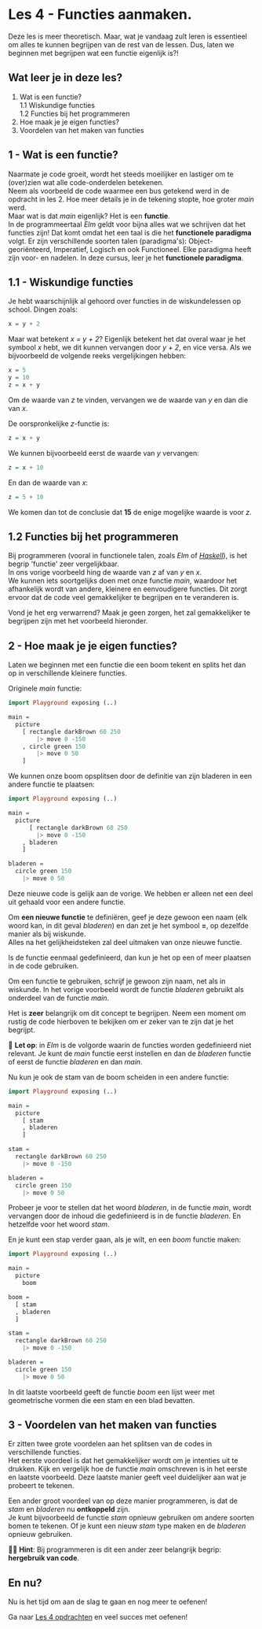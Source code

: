 # Les 4 - Functies aanmaken.

Deze les is meer theoretisch. Maar, wat je vandaag zult leren is essentieel om alles te kunnen begrijpen van de rest van de lessen. Dus, laten we beginnen met begrijpen wat een functie eigenlijk is?!

## Wat leer je in deze les?

1. Wat is een functie?  
  1.1 Wiskundige functies  
  1.2 Functies bij het programmeren  
2. Hoe maak je je eigen functies?  
3. Voordelen van het maken van functies  

## 1 - Wat is een functie?

Naarmate je code groeit, wordt het steeds moeilijker en
lastiger om te (over)zien wat alle code-onderdelen 
betekenen.  
Neem als voorbeeld de code waarmee een bus getekend werd
in de opdracht in les 2. Hoe meer details je in de tekening stopte, 
hoe groter *main* werd.  
Maar wat is dat _main_ eigenlijk? Het is een **functie**.  
In de programmeertaal _Elm_ geldt voor bijna alles
wat we schrijven dat het functies zijn! Dat komt omdat het een
taal is die het **functionele paradigma** volgt. Er zijn
verschillende soorten talen (paradigma's): Object-georiënteerd,
Imperatief, Logisch en ook Functioneel. Elke
paradigma heeft zijn voor- en nadelen. In deze cursus,
leer je het **functionele paradigma**.

## 1.1 - Wiskundige functies

Je hebt waarschijnlijk al gehoord over
functies in de wiskundelessen op school. Dingen zoals: 

```haskell
x = y + 2
```

Maar wat betekent _x = y + 2_? Eigenlijk betekent 
het dat overal waar je het
symbool _x_ hebt, we dit kunnen vervangen door _y + 2_,
en vice versa. Als we bijvoorbeeld de volgende
reeks vergelijkingen hebben:

```haskell
x = 5
y = 10
z = x + y
```

Om de waarde van _z_ te vinden, vervangen we
de waarde van _y_ en dan die van _x_.

De oorspronkelijke _z_-functie is:

```haskell
z = x + y
```

We kunnen bijvoorbeeld eerst de waarde van _y_ vervangen:

```haskell
z = x + 10
```

En dan de waarde van _x_:

```haskell
z = 5 + 10
```

We komen dan tot de conclusie dat **15** de enige mogelijke waarde is voor _z_.

## 1.2 Functies bij het programmeren

Bij programmeren (vooral in functionele talen,
zoals *Elm* of <a href='https://www.haskell.org/' target='_blank'>*Haskell*</a>),
is het begrip 'functie' zeer vergelijkbaar.  
In ons vorige voorbeeld hing de waarde van _z_ af van _y_ en _x_.  
We kunnen iets soortgelijks doen met onze functie _main_,
waardoor het afhankelijk wordt van andere, kleinere en eenvoudigere
functies. Dit zorgt ervoor dat de code veel gemakkelijker te begrijpen en te veranderen is.

Vond je het erg verwarrend? Maak je geen zorgen, het zal gemakkelijker te begrijpen zijn met het voorbeeld hieronder.

## 2 - Hoe maak je je eigen functies?

Laten we beginnen met een functie die een boom tekent en
splits het dan op in verschillende kleinere functies.

Originele _main_ functie:

```haskell
import Playground exposing (..)

main =
  picture
    [ rectangle darkBrown 60 250
        |> move 0 -150
    , circle green 150
        |> move 0 50
    ]
```

We kunnen onze boom opsplitsen door de definitie
van zijn bladeren in een andere functie te plaatsen:

```haskell
import Playground exposing (..)

main =
  picture
      [ rectangle darkBrown 60 250
        |> move 0 -150
    , bladeren
    ]

bladeren =
  circle green 150
    |> move 0 50
```

Deze nieuwe code is gelijk aan de vorige. We hebben er alleen net een deel uit gehaald voor een andere functie.

Om **een nieuwe functie** te definiëren, geef je deze gewoon een
naam (elk woord kan, in dit geval _bladeren_) en dan zet je het symbool **=**, op dezelfde manier als bij wiskunde.  
Alles na het gelijkheidsteken zal deel uitmaken van onze nieuwe functie.  

Is de functie eenmaal gedefinieerd, dan kun je het op een of meer plaatsen in de code gebruiken.

Om een functie te gebruiken, schrijf je gewoon zijn naam, net als in wiskunde. In het vorige voorbeeld wordt de functie _bladeren_ gebruikt als onderdeel van de functie _main_.

Het is **zeer** belangrijk om dit concept te begrijpen. Neem een moment om rustig de code hierboven te bekijken om er zeker van te zijn dat je het begrijpt.

🚨 **Let op**: in _Elm_ is de volgorde waarin de functies
worden gedefinieerd niet relevant. Je kunt
de _main_ functie eerst instellen en dan de _bladeren_ functie
of eerst de functie _bladeren_ en dan _main_.

Nu kun je ook de stam van de boom scheiden in een andere functie:  

```haskell
import Playground exposing (..)

main =
  picture
    [ stam
    , bladeren
    ]

stam =
  rectangle darkBrown 60 250
    |> move 0 -150

bladeren =
  circle green 150
    |> move 0 50
```

Probeer je voor te stellen dat het woord _bladeren_, in de 
functie _main_, wordt vervangen door de inhoud die
gedefinieerd is in de functie _bladeren_. En hetzelfde
voor het woord _stam_.

En je kunt een stap verder gaan, als je wilt, en
een _boom_ functie maken:

```haskell
import Playground exposing (..)

main =
  picture
    boom

boom =
  [ stam
  , bladeren
  ]

stam =
  rectangle darkBrown 60 250
    |> move 0 -150

bladeren =
  circle green 150
    |> move 0 50
```

In dit laatste voorbeeld geeft de functie _boom_ 
een lijst weer met geometrische vormen die een
stam en een blad bevatten.

## 3 - Voordelen van het maken van functies

Er zitten twee grote voordelen aan het splitsen van de
codes in verschillende functies.  
Het eerste voordeel is dat het gemakkelijker wordt om
je intenties uit te drukken. Kijk en vergelijk hoe de functie
_main_ omschreven is in het eerste en laatste voorbeeld. 
Deze laatste manier geeft veel duidelijker aan wat je
probeert te tekenen. 

Een ander groot voordeel van op deze manier programmeren, is dat
de _stam_ en _bladeren_ nu **ontkoppeld** zijn.  
Je kunt bijvoorbeeld de functie _stam_ opnieuw gebruiken
om andere soorten bomen te tekenen. Of je kunt een nieuw _stam_ type maken en de _bladeren_ opnieuw gebruiken.  

👩🏫 **Hint**: Bij programmeren is dit een ander zeer belangrijk begrip: **hergebruik van code**.

## En nu?

Nu is het tijd om aan de slag te gaan en nog meer te oefenen!

Ga naar [Les 4 opdrachten](les_4_opdrachten.html) en veel succes met oefenen!
